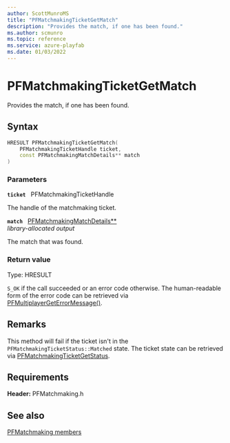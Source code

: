 ```yaml
---
author: ScottMunroMS
title: "PFMatchmakingTicketGetMatch"
description: "Provides the match, if one has been found."
ms.author: scmunro
ms.topic: reference
ms.service: azure-playfab
ms.date: 01/03/2022
---
```


# PFMatchmakingTicketGetMatch  

Provides the match, if one has been found.  

## Syntax  
  
```cpp
HRESULT PFMatchmakingTicketGetMatch(  
    PFMatchmakingTicketHandle ticket,  
    const PFMatchmakingMatchDetails** match  
)  
```  
  
### Parameters  
  
**`ticket`** &nbsp; PFMatchmakingTicketHandle  
  
The handle of the matchmaking ticket.  
  
**`match`** &nbsp; [PFMatchmakingMatchDetails**](../structs/pfmatchmakingmatchdetails.md)  
*library-allocated output*  
  
The match that was found.  
  
  
### Return value
Type: HRESULT
  
```S_OK``` if the call succeeded or an error code otherwise. The human-readable form of the error code can be retrieved via [PFMultiplayerGetErrorMessage()](../../pfmultiplayer/functions/pfmultiplayergeterrormessage.md).
  
## Remarks  
  
This method will fail if the ticket isn't in the ```PFMatchmakingTicketStatus::Matched``` state. The ticket state can be retrieved via [PFMatchmakingTicketGetStatus](pfmatchmakingticketgetstatus.md).
  
## Requirements  
  
**Header:** PFMatchmaking.h
  
## See also  
[PFMatchmaking members](../pfmatchmaking_members.md)  

  
  
